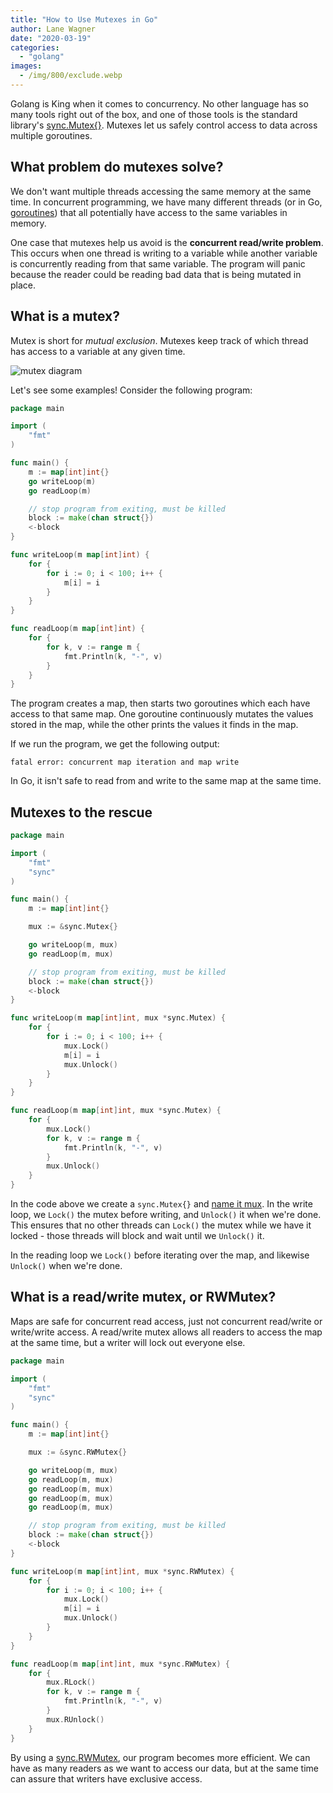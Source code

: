 ```yaml
---
title: "How to Use Mutexes in Go"
author: Lane Wagner
date: "2020-03-19"
categories: 
  - "golang"
images:
  - /img/800/exclude.webp
---
```


Golang is King when it comes to concurrency. No other language has so many tools right out of the box, and one of those tools is the standard library's [sync.Mu](https://golang.org/pkg/sync/)[t](https://golang.org/pkg/sync/)[ex{}](https://golang.org/pkg/sync/). Mutexes let us safely control access to data across multiple goroutines.

## What problem do mutexes solve?

We don't want multiple threads accessing the same memory at the same time. In concurrent programming, we have many different threads (or in Go, [goroutines](/rust/concurrency-in-rust-can-it-stack-up-against-gos-goroutines/)) that all potentially have access to the same variables in memory.

One case that mutexes help us avoid is the **concurrent read/write problem**. This occurs when one thread is writing to a variable while another variable is concurrently reading from that same variable. The program will panic because the reader could be reading bad data that is being mutated in place.

## What is a mutex?

Mutex is short for _mutual exclusion_. Mutexes keep track of which thread has access to a variable at any given time.

![mutex diagram](/img/800/download.png)

Let's see some examples! Consider the following program:

```go
package main

import (
	"fmt"
)

func main() {
	m := map[int]int{}
	go writeLoop(m)
	go readLoop(m)

	// stop program from exiting, must be killed
	block := make(chan struct{})
	<-block
}

func writeLoop(m map[int]int) {
	for {
		for i := 0; i < 100; i++ {
			m[i] = i
		}
	}
}

func readLoop(m map[int]int) {
	for {
		for k, v := range m {
			fmt.Println(k, "-", v)
		}
	}
}
```

The program creates a map, then starts two goroutines which each have access to that same map. One goroutine continuously mutates the values stored in the map, while the other prints the values it finds in the map.

If we run the program, we get the following output:

```
fatal error: concurrent map iteration and map write
```

In Go, it isn't safe to read from and write to the same map at the same time.

## Mutexes to the rescue

```go
package main

import (
	"fmt"
	"sync"
)

func main() {
	m := map[int]int{}

	mux := &sync.Mutex{}

	go writeLoop(m, mux)
	go readLoop(m, mux)

	// stop program from exiting, must be killed
	block := make(chan struct{})
	<-block
}

func writeLoop(m map[int]int, mux *sync.Mutex) {
	for {
		for i := 0; i < 100; i++ {
			mux.Lock()
			m[i] = i
			mux.Unlock()
		}
	}
}

func readLoop(m map[int]int, mux *sync.Mutex) {
	for {
		mux.Lock()
		for k, v := range m {
			fmt.Println(k, "-", v)
		}
		mux.Unlock()
	}
}
```

In the code above we create a `sync.Mutex{}` and [name it mux](/clean-code/naming-variables/). In the write loop, we `Lock()` the mutex before writing, and `Unlock()` it when we're done. This ensures that no other threads can `Lock()` the mutex while we have it locked - those threads will block and wait until we `Unlock()` it.

In the reading loop we `Lock()` before iterating over the map, and likewise `Unlock()` when we're done.

## What is a read/write mutex, or RWMutex?

Maps are safe for concurrent read access, just not concurrent read/write or write/write access. A read/write mutex allows all readers to access the map at the same time, but a writer will lock out everyone else.

```go
package main

import (
	"fmt"
	"sync"
)

func main() {
	m := map[int]int{}

	mux := &sync.RWMutex{}

	go writeLoop(m, mux)
	go readLoop(m, mux)
	go readLoop(m, mux)
	go readLoop(m, mux)
	go readLoop(m, mux)

	// stop program from exiting, must be killed
	block := make(chan struct{})
	<-block
}

func writeLoop(m map[int]int, mux *sync.RWMutex) {
	for {
		for i := 0; i < 100; i++ {
			mux.Lock()
			m[i] = i
			mux.Unlock()
		}
	}
}

func readLoop(m map[int]int, mux *sync.RWMutex) {
	for {
		mux.RLock()
		for k, v := range m {
			fmt.Println(k, "-", v)
		}
		mux.RUnlock()
	}
}
```

By using a [sync.RWMutex](https://golang.org/pkg/sync/#RWMutex), our program becomes more efficient. We can have as many readers as we want to access our data, but at the same time can assure that writers have exclusive access.
